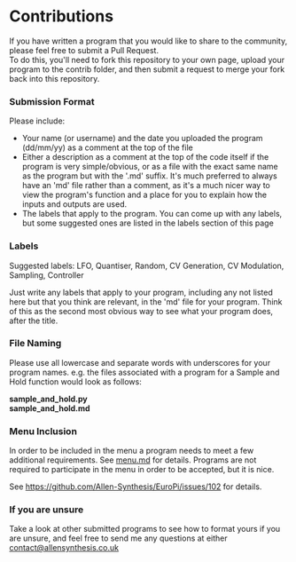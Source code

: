 # Contributions

If you have written a program that you would like to share to the community, please feel free to submit a Pull Request.  
To do this, you'll need to fork this repository to your own page, upload your program to the contrib folder, and then submit a request to merge your fork back into this repository.
  
### Submission Format
Please include:
- Your name (or username) and the date you uploaded the program (dd/mm/yy) as a comment at the top of the file
- Either a description as a comment at the top of the code itself if the program is very simple/obvious, or as a file with the exact same name as the program but with the '.md' suffix. It's much preferred to always have an 'md' file rather than a comment, as it's a much nicer way to view the program's function and a place for you to explain how the inputs and outputs are used.
- The labels that apply to the program. You can come up with any labels, but some suggested ones are listed in the labels section of this page

### Labels
Suggested labels:
LFO, Quantiser, Random, CV Generation, CV Modulation, Sampling, Controller

Just write any labels that apply to your program, including any not listed here but that you think are relevant, in the 'md' file for your program.
Think of this as the second most obvious way to see what your program does, after the title.

### File Naming
Please use all lowercase and separate words with underscores for your program names.
e.g. the files associated with a program for a Sample and Hold function would look as follows:  
  
**sample_and_hold.py  
sample_and_hold.md**

### Menu Inclusion

In order to be included in the menu a program needs to meet a few additional requirements. See 
[menu.md](/software/contrib/menu.md) for details. Programs are not required to participate in the menu in order to be 
accepted, but it is nice.

See https://github.com/Allen-Synthesis/EuroPi/issues/102 for details.

### If you are unsure
Take a look at other submitted programs to see how to format yours if you are unsure, and feel free to send me any questions at either [contact@allensynthesis.co.uk](mailto:contact@allensynthesis.co.uk)

